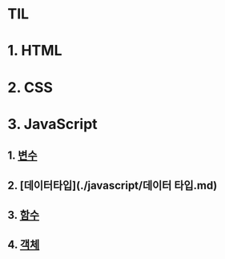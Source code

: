 # TIL

# 1. HTML

# 2. CSS

# 3. JavaScript

## 1. [변수](./javascript/변수.md)

## 2. [데이터타입](./javascript/데이터 타입.md)

## 3. [함수](./javascript/함수.md)

## 4. [객체](./javascript/객체.md)
